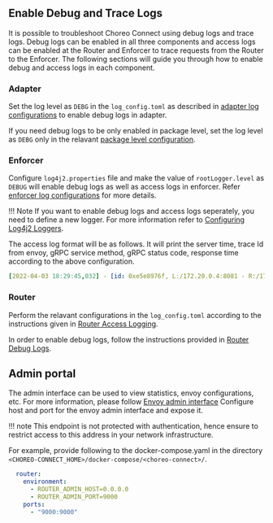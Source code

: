## Enable Debug and Trace Logs

It is possible to troubleshoot Choreo Connect using debug logs and trace logs. Debug logs can be enabled in all three components and access logs can be enabled at the Router and Enforcer to trace requests from the Router to the Enforcer. The following sections will guide you through how to enable debug and access logs in each component.

### Adapter

Set the log level as `DEBG` in the `log_config.toml` as described in [adapter log configurations]({{base_path}}/deploy-and-publish/deploy-on-gateway/choreo-connect/configurations/configure-logs-adapter/#adapter-log-configurations) to enable debug logs in adapter.

If you need debug logs to be only enabled in package level, set the log level as `DEBG` only in the relavant [package level configuration]({{base_path}}/deploy-and-publish/deploy-on-gateway/choreo-connect/configurations/configure-logs-adapter/#adapter-package-level-configurations).

### Enforcer

Configure `log4j2.properties` file and make the value of `rootLogger.level` as `DEBUG` will enable debug logs as well as access logs in enforcer. Refer [enforcer log configurations]({{base_path}}/deploy-and-publish/deploy-on-gateway/choreo-connect/configurations/configure-logs-enforcer/#enforcer-log-configurations) for more details.

!!! Note
    If you want to enable debug logs and access logs seperately, you need to define a new logger. For more information refer to [Configuring Log4j2 Loggers]({{base_path}}/deploy-and-publish/deploy-on-gateway/choreo-connect/configurations/configure-logs-enforcer/#configuring-log4j2-loggers).

The access log format will be as follows. It will print the server time, trace Id from envoy, gRPC service method, gRPC status code, response time according to the above configuration.

```yaml
[2022-04-03 18:29:45,032] - [id: 0xe5e8976f, L:/172.20.0.4:8081 - R:/172.20.0.5:48158] INBOUND HEADERS: streamId=5 headers=GrpcHttp2RequestHeaders[:path: /envoy.service.auth.v3.Authorization/Check, :authority: ext-authz, :method: POST, :scheme: http, te: trailers, grpc-timeout: 20000m, content-type: application/grpc, x-envoy-internal: true, x-forwarded-for: 172.20.0.5, x-envoy-expected-rq-timeout-ms: 20000] padding=0 endStream=false
```

### Router

Perform the relavant configurations in the `log_config.toml` according to the instructions given in [Router Access Logging]({{base_path}}/deploy-and-publish/deploy-on-gateway/choreo-connect/configurations/configure-logs-router/#router-access-logging).

In order to enable debug logs, follow the instructions provided in [Router Debug Logs]({{base_path}}/deploy-and-publish/deploy-on-gateway/choreo-connect/configurations/configure-logs-router/#router-debug-logs).

## Admin portal

The admin interface can be used to view statistics, envoy configurations, etc. For more information, please follow [Envoy admin interface]({{envoy_path}}/start/quick-start/admin)
Configure host and port for the envoy admin interface and expose it.

!!! note
    This endpoint is not protected with authentication, hence ensure to restrict access to this address in your network infrastructure.   

For example, provide following to the docker-compose.yaml in the directory `<CHOREO-CONNECT_HOME>/docker-compose/<choreo-connect>/`.

```yaml
  router:
    environment:
      - ROUTER_ADMIN_HOST=0.0.0.0
      - ROUTER_ADMIN_PORT=9000
    ports:
      - "9000:9000"  
```
